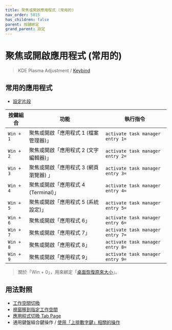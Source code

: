 ```yaml
---
title: 聚焦或開啟應用程式 (常用的)
nav_order: 5015
has_children: false
parent: 按鍵綁定
grand_parent: 設定
---
```



# 聚焦或開啟應用程式 (常用的)

> KDE Plasma Adjustment / [Keybind](https://github.com/samwhelp/note-about-kde/tree/gh-pages/_demo/prototype/de/kde-plasma/part/keybind/kde-plasma-keybind-main)


## 常用的應用程式

* [設定片段](https://github.com/samwhelp/note-about-kde/blob/gh-pages/_demo/prototype/de/kde-plasma/part/keybind/kde-plasma-keybind-main/config/kde-plasma-keybind/skel/.config/kglobalshortcutsrc#L255-L264)


| 按鍵組合          | 功能     | 執行指令         |
| --------- | -------------------------------------------- | --------------------------------------------------- |
| `Win + 1` | 聚焦或開啟「應用程式 1 (檔案管理器)」  | `activate task manager entry 1=` |
| `Win + 2` | 聚焦或開啟「應用程式 2 (文字編輯器)」  | `activate task manager entry 2=` |
| `Win + 3` | 聚焦或開啟「應用程式 3 (網頁瀏覽器) 」 | `activate task manager entry 3=` |
| `Win + 4` | 聚焦或開啟「應用程式 4 (Terminal)」   | `activate task manager entry 4=` |
| `Win + 5` | 聚焦或開啟「應用程式 5 (系統設定)」    | `activate task manager entry 5=` |
| `Win + 6` | 聚焦或開啟「應用程式 6」              | `activate task manager entry 6=` |
| `Win + 7` | 聚焦或開啟「應用程式 7」              | `activate task manager entry 7=` |
| `Win + 8` | 聚焦或開啟「應用程式 8」              | `activate task manager entry 8=` |
| `Win + 9` | 聚焦或開啟「應用程式 9」              | `activate task manager entry 9=` |


> 關於「Win + 0」，用來綁定「[桌面恢復原來大小](https://samwhelp.github.io/note-about-kde/read/config/kde-plasma-adjustment/keybind/desktop-control.html)」。




## 用法對照

* [工作空間切換](https://samwhelp.github.io/note-about-kde/read/config/kde-plasma-adjustment/keybind/workspace-switch.html)
* [視窗移到指定工作空間](https://samwhelp.github.io/note-about-kde/read/config/kde-plasma-adjustment/keybind/window-move-to-workspace.html)
* [應用程式切換 Tab Page](https://samwhelp.github.io/note-about-kde/read/config/kde-plasma-adjustment/keybind/application-tab-page.html)
* 通用鍵盤組合鍵操作 / [使用「上排數字鍵」相關的操作](https://samwhelp.github.io/system-modeling/read/zh_tw/spec-keybind/with-number-key)

